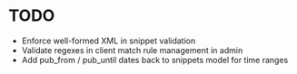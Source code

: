# TODO

* Enforce well-formed XML in snippet validation
* Validate regexes in client match rule management in admin
* Add pub_from / pub_until dates back to snippets model for time ranges

